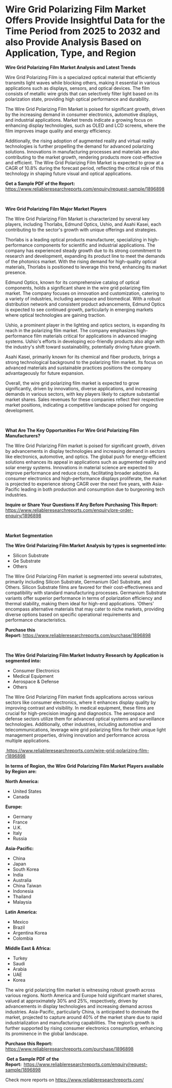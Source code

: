 <p><h1>Wire Grid Polarizing Film Market Offers Provide Insightful Data for the Time Period from 2025 to 2032 and also Provide Analysis Based on Application, Type, and Region</h1></p><p><strong>Wire Grid Polarizing Film Market Analysis and Latest Trends</strong></p>
<p><p>Wire Grid Polarizing Film is a specialized optical material that efficiently transmits light waves while blocking others, making it essential in various applications such as displays, sensors, and optical devices. The film consists of metallic wire grids that can selectively filter light based on its polarization state, providing high optical performance and durability.</p><p>The Wire Grid Polarizing Film Market is poised for significant growth, driven by the increasing demand in consumer electronics, automotive displays, and industrial applications. Market trends indicate a growing focus on enhancing display technologies, such as OLED and LCD screens, where the film improves image quality and energy efficiency. </p><p>Additionally, the rising adoption of augmented reality and virtual reality technologies is further propelling the demand for advanced polarizing solutions. Innovations in manufacturing processes and materials are also contributing to the market growth, rendering products more cost-effective and efficient. The Wire Grid Polarizing Film Market is expected to grow at a CAGR of 10.8% during the forecast period, reflecting the critical role of this technology in shaping future visual and optical applications.</p></p>
<p><strong>Get a Sample PDF of the Report:&nbsp;</strong> <a href="https://www.reliableresearchreports.com/enquiry/request-sample/1896898?utm_campaign=2286&utm_medium=2&utm_source=Github&utm_content=ia&utm_term=02042025&utm_id=wire-grid-polarizing-film">https://www.reliableresearchreports.com/enquiry/request-sample/1896898</a></p>
<p>&nbsp;</p>
<p><strong>Wire Grid Polarizing Film Major Market Players</strong></p>
<p><p>The Wire Grid Polarizing Film Market is characterized by several key players, including Thorlabs, Edmund Optics, Ushio, and Asahi Kasei, each contributing to the sector's growth with unique offerings and strategies.</p><p>Thorlabs is a leading optical products manufacturer, specializing in high-performance components for scientific and industrial applications. The company has experienced steady growth due to its strong commitment to research and development, expanding its product line to meet the demands of the photonics market. With the rising demand for high-quality optical materials, Thorlabs is positioned to leverage this trend, enhancing its market presence.</p><p>Edmund Optics, known for its comprehensive catalog of optical components, holds a significant share in the wire grid polarizing film market. The company focuses on innovation and customization, catering to a variety of industries, including aerospace and biomedical. With a robust distribution network and consistent product advancements, Edmund Optics is expected to see continued growth, particularly in emerging markets where optical technologies are gaining traction.</p><p>Ushio, a prominent player in the lighting and optics sectors, is expanding its reach in the polarizing film market. The company emphasizes high-performance film materials critical for applications in advanced imaging systems. Ushio's efforts in developing eco-friendly products also align with the industry's shift toward sustainability, potentially driving future growth.</p><p>Asahi Kasei, primarily known for its chemical and fiber products, brings a strong technological background to the polarizing film market. Its focus on advanced materials and sustainable practices positions the company advantageously for future expansion. </p><p>Overall, the wire grid polarizing film market is expected to grow significantly, driven by innovations, diverse applications, and increasing demands in various sectors, with key players likely to capture substantial market shares. Sales revenues for these companies reflect their respective market positions, indicating a competitive landscape poised for ongoing development.</p></p>
<p>&nbsp;</p>
<p><strong>What Are The Key Opportunities For Wire Grid Polarizing Film Manufacturers?</strong></p>
<p><p>The Wire Grid Polarizing Film market is poised for significant growth, driven by advancements in display technologies and increasing demand in sectors like electronics, automotive, and optics. The global push for energy-efficient solutions enhances its appeal in applications such as augmented reality and solar energy systems. Innovations in material science are expected to improve performance and reduce costs, facilitating broader adoption. As consumer electronics and high-performance displays proliferate, the market is projected to experience strong CAGR over the next five years, with Asia-Pacific leading in both production and consumption due to burgeoning tech industries.</p></p>
<p><strong>Inquire or Share Your Questions If Any Before Purchasing This Report:</strong> <a href="https://www.reliableresearchreports.com/enquiry/pre-order-enquiry/1896898?utm_campaign=2286&utm_medium=2&utm_source=Github&utm_content=ia&utm_term=02042025&utm_id=wire-grid-polarizing-film">https://www.reliableresearchreports.com/enquiry/pre-order-enquiry/1896898</a></p>
<p>&nbsp;</p>
<p><strong>Market Segmentation</strong></p>
<p><strong>The Wire Grid Polarizing Film Market Analysis by types is segmented into:</strong></p>
<p><ul><li>Silicon Substrate</li><li>Ge Substrate</li><li>Others</li></ul></p>
<p><p>The Wire Grid Polarizing Film market is segmented into several substrates, primarily including Silicon Substrate, Germanium (Ge) Substrate, and Others. Silicon Substrate films are favored for their cost-effectiveness and compatibility with standard manufacturing processes. Germanium Substrate variants offer superior performance in terms of polarization efficiency and thermal stability, making them ideal for high-end applications. 'Others' encompass alternative materials that may cater to niche markets, providing diverse options based on specific operational requirements and performance characteristics.</p></p>
<p><strong>Purchase this Report:&nbsp;</strong><a href="https://www.reliableresearchreports.com/purchase/1896898?utm_campaign=2286&utm_medium=2&utm_source=Github&utm_content=ia&utm_term=02042025&utm_id=wire-grid-polarizing-film">https://www.reliableresearchreports.com/purchase/1896898</a></p>
<p>&nbsp;</p>
<p><strong>The Wire Grid Polarizing Film Market Industry Research by Application is segmented into:</strong></p>
<p><ul><li>Consumer Electronics</li><li>Medical Equipment</li><li>Aerospace & Defense</li><li>Others</li></ul></p>
<p><p>The Wire Grid Polarizing Film market finds applications across various sectors like consumer electronics, where it enhances display quality by improving contrast and visibility. In medical equipment, these films are crucial for high-precision imaging and diagnostics. The aerospace and defense sectors utilize them for advanced optical systems and surveillance technologies. Additionally, other industries, including automotive and telecommunications, leverage wire grid polarizing films for their unique light management properties, driving innovation and performance across multiple applications.</p></p>
<p><a href="https://www.reliableresearchreports.com/wire-grid-polarizing-film-r1896898?utm_campaign=2286&utm_medium=2&utm_source=Github&utm_content=ia&utm_term=02042025&utm_id=wire-grid-polarizing-film">&nbsp;https://www.reliableresearchreports.com/wire-grid-polarizing-film-r1896898</a></p>
<p><strong>In terms of Region, the Wire Grid Polarizing Film Market Players available by Region are:</strong></p>
<p>
    <p> <strong> North America: </strong>
        <ul>
            <li>United States</li>
            <li>Canada</li>
        </ul>
        </p> 
    <p> <strong> Europe: </strong>
        <ul>
            <li>Germany</li>
            <li>France</li>
            <li>U.K.</li>
            <li>Italy</li>
            <li>Russia</li>
        </ul>
        </p> 
    <p> <strong> Asia-Pacific: </strong>
        <ul>
            <li>China</li>
            <li>Japan</li>
            <li>South Korea</li>
            <li>India</li>
            <li>Australia</li>
            <li>China Taiwan</li>
            <li>Indonesia</li>
            <li>Thailand</li>
            <li>Malaysia</li>
        </ul>
        </p> 
    <p> <strong> Latin America: </strong>
        <ul>
            <li>Mexico</li>
            <li>Brazil</li>
            <li>Argentina Korea</li>
            <li>Colombia</li>
        </ul>
        </p> 
    <p> <strong> Middle East & Africa: </strong>
        <ul>
            <li>Turkey</li>
            <li>Saudi</li>
            <li>Arabia</li>
            <li>UAE</li>
            <li>Korea</li>
        </ul>
    </p>
    </p>
<p><p>The wire grid polarizing film market is witnessing robust growth across various regions. North America and Europe hold significant market shares, valued at approximately 30% and 25%, respectively, driven by advancements in display technologies and increasing demand across industries. Asia-Pacific, particularly China, is anticipated to dominate the market, projected to capture around 40% of the market share due to rapid industrialization and manufacturing capabilities. The region’s growth is further supported by rising consumer electronics consumption, enhancing its prominence in the global landscape.</p></p>
<p><strong>Purchase this Report: </strong><a href="https://www.reliableresearchreports.com/purchase/1896898?utm_campaign=2286&utm_medium=2&utm_source=Github&utm_content=ia&utm_term=02042025&utm_id=wire-grid-polarizing-film">https://www.reliableresearchreports.com/purchase/1896898</a></p>
<p>&nbsp;<strong>Get a Sample PDF of the Report:&nbsp;&nbsp;</strong><a href="https://www.reliableresearchreports.com/enquiry/request-sample/1896898?utm_campaign=2286&utm_medium=2&utm_source=Github&utm_content=ia&utm_term=02042025&utm_id=wire-grid-polarizing-film">https://www.reliableresearchreports.com/enquiry/request-sample/1896898</a></p>
<p><strong></strong></p>
<p>Check more reports on <a href="https://www.reliableresearchreports.com/?utm_campaign=2286&utm_medium=2&utm_source=Github&utm_content=ia&utm_term=02042025&utm_id=wire-grid-polarizing-film">https://www.reliableresearchreports.com/</a></p>